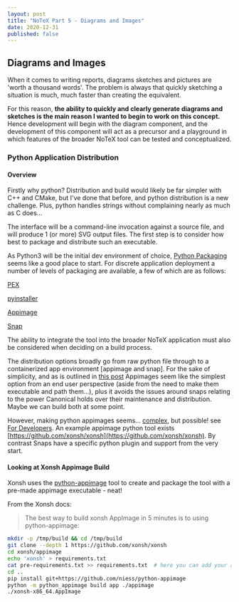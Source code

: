 ```yaml
---
layout: post
title: "NoTeX Part 5 - Diagrams and Images"
date: 2020-12-31
published: false
---
```


## Diagrams and Images

When it comes to writing reports, diagrams sketches and pictures are 'worth a thousand words'. The problem is always that quickly sketching a situation is much, much faster than creating the equivalent.

For this reason, **the ability to quickly and clearly generate diagrams and sketches is the main reason I wanted to begin to work on this concept.** Hence development will begin with the diagram component, and the development of this component will act as a precursor and a playground in which features of the broader NoTeX tool can be tested and conceptualized.

### Python Application Distribution

#### Overview

Firstly why python? Distribution and build would likely be far simpler with C++ and CMake, but I've done that before, and python distribution is a new challenge. Plus, python handles strings without complaining nearly as much as C does...

The interface will be a command-line invocation against a source file, and will produce 1 (or more) SVG output files. The first step is to consider how best to package and distribute such an executable.

As Python3 will be the initial dev environment of choice, [Python Packaging](https://packaging.python.org/overview/) seems like a good place to start. For discrete application deployment a number of levels of packaging are available, a few of which are as follows:

[PEX](https://pex.readthedocs.io/en/latest/buildingpex.html)

[pyinstaller](http://www.pyinstaller.org/)

[Appimage](https://docs.appimage.org/index.html)

[Snap](https://snapcraft.io/docs)

The ability to integrate the tool into the broader NoTeX application must also be considered when deciding on a build process.

The distribution options broadly go from raw python file through to a containerized app environment [appimage and snap]. For the sake of simplicity, and as is outlined in [this post](https://discourse.appimage.org/t/how-to-create-an-appimage-from-start-to-finish-from-a-python-project/1375) Appimages seem like the simplest option from an end user perspective (aside from the need to make them executable and path them...), plus it avoids the issues around snaps relating to the power Canonical holds over their maintenance and distribution. Maybe we can build both at some point.

However, making python appimages seems... [complex](https://github.com/AppImage/AppImageKit/wiki/Bundling-Python-apps), but possible! see [For Developers](https://github.com/niess/python-appimage#for-applications-developers). An example appimage python tool exists [https://github.com/xonsh/xonsh](https://github.com/xonsh/xonsh). By contrast Snaps have a specific python plugin and support from the very start.

#### Looking at Xonsh Appimage Build

Xonsh uses the [python-appimage](https://github.com/niess/python-appimage#for-applications-developers) tool to create and package the tool with a pre-made appimage executable - neat!

From the Xonsh docs:

> The best way to build xonsh AppImage in 5 minutes is to using python-appimage:

```bash
mkdir -p /tmp/build && cd /tmp/build
git clone --depth 1 https://github.com/xonsh/xonsh
cd xonsh/appimage
echo 'xonsh' > requirements.txt
cat pre-requirements.txt >> requirements.txt  # here you can add your additional PyPi packages to pack them into AppImage
cd ..
pip install git+https://github.com/niess/python-appimage
python -m python_appimage build app ./appimage
./xonsh-x86_64.AppImage
```

